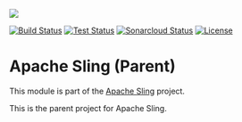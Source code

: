 [<img src="https://sling.apache.org/res/logos/sling.png"/>](https://sling.apache.org)

 [![Build Status](https://ci-builds.apache.org/job/Sling/job/modules/job/sling-parent/job/master/badge/icon)](https://ci-builds.apache.org/job/Sling/job/modules/job/sling-parent/job/master/) [![Test Status](https://img.shields.io/jenkins/tests.svg?jobUrl=https://ci-builds.apache.org/job/Sling/job/modules/job/sling-parent/job/master/)](https://ci-builds.apache.org/job/Sling/job/modules/job/sling-parent/job/master/test/?width=800&height=600) [![Sonarcloud Status](https://sonarcloud.io/api/project_badges/measure?project=apache_sling-parent&metric=alert_status)](https://sonarcloud.io/dashboard?id=apache_sling-parent) [![License](https://img.shields.io/badge/License-Apache%202.0-blue.svg)](https://www.apache.org/licenses/LICENSE-2.0)

# Apache Sling (Parent)

This module is part of the [Apache Sling](https://sling.apache.org) project.

This is the parent project for Apache Sling.
